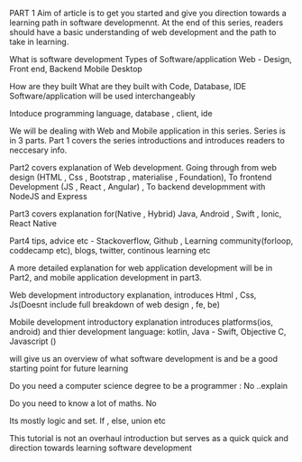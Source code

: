 PART 1
Aim of article is to get you started and give you direction towards a learning path in software developmennt. At the end of this series, readers should have a basic understanding of web development and the path to take in learning.

What is software development
Types of Software/application
Web - Design, Front end, Backend
Mobile
Desktop

How are they built
What are they built with Code, Database, IDE
Software/application will be used interchangeably




Intoduce programming language, database , client, ide

We will be dealing with Web and Mobile application in this series.
Series is in 3 parts. 
Part 1 covers the series introductions and introduces readers to neccesary info.

Part2 covers explanation of Web development.
Going through from web design (HTML , Css , Bootstrap , materialise , Foundation), To frontend Development (JS , React , Angular) , To backend developmment with NodeJS and Express

Part3 covers explanation for(Native , Hybrid) Java, Android , Swift , Ionic, React Native

Part4 tips, advice etc - Stackoverflow, Github , Learning community(forloop, coddecamp etc), blogs, twitter, continous learning etc




A more detailed explanation for web application development will be in Part2, and mobile application development in part3.


Web development introductory explanation, introduces Html , Css, Js(Doesnt include full breakdown of web design , fe, be)

Mobile development introductory explanation introduces platforms(ios, android) and thier development language: kotlin, Java - Swift, Objective C, Javascript ()




will give us an overview of what software development is and be a good starting point for future learning

Do you need a computer science degree to be a programmer : No ..explain

Do you need to know a lot of maths. No

Its mostly logic and set. If , else, union etc



This tutorial is not an overhaul introduction but serves as a quick quick and direction towards learning software development







